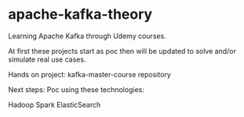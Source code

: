 # apache-kafka-theory
Learning Apache Kafka through Udemy courses.

At first these projects start as poc then will be updated to solve and/or simulate real use cases.

Hands on project: kafka-master-course repository

Next steps:
Poc using these technologies:

Hadoop
Spark
ElasticSearch